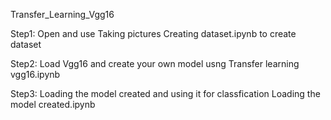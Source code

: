 Transfer_Learning_Vgg16

Step1: Open and use
Taking pictures Creating dataset.ipynb 
to create dataset

Step2: Load Vgg16 and create your own model usng
Transfer learning vgg16.ipynb

Step3: Loading the model created and using it for classfication
Loading the model created.ipynb
